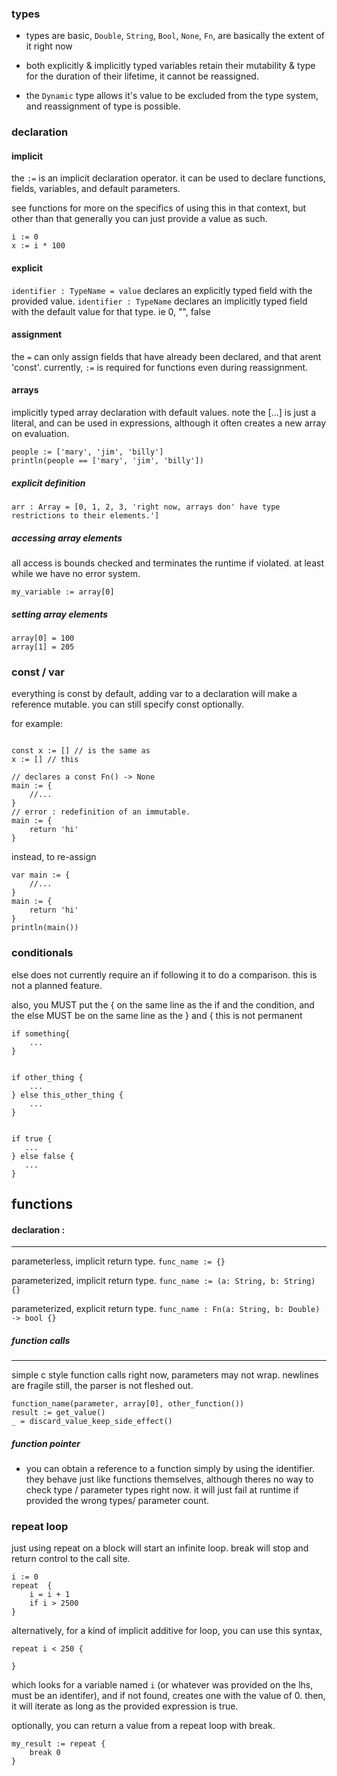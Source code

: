 
### types 
- types are basic, `Double`, `String`, `Bool`, `None`, `Fn`, are basically the extent of it right now

- both explicitly & implicitly typed variables retain their mutability & type for the duration of their lifetime, it cannot be reassigned.
- the `Dynamic` type allows it's value to be excluded from the type system, and reassignment of type is possible.



### declaration 


#### implicit

the `:=` is an implicit declaration operator.
it can be used to declare functions, fields, variables, and default parameters.

see functions for more on the specifics of using this in that context, but other than that
generally you can just provide a value as such.

```
i := 0
x := i * 100
```


#### explicit
`identifier : TypeName = value` declares an explicitly typed field with the provided value.
`identifier : TypeName` declares an implicitly typed field with the default value for that type. ie 0, "", false


#### assignment 
the `=` can only assign fields that have already been declared, and that arent 'const'.
currently, `:=` is required for functions even during reassignment.

#### arrays

implicitly typed array declaration with default values.
note the [...] is just a literal, and can be used in expressions, although it often creates a new array on evaluation.
```
people := ['mary', 'jim', 'billy']
println(people == ['mary', 'jim', 'billy'])
```

##### explicit definition

```
arr : Array = [0, 1, 2, 3, 'right now, arrays don' have type restrictions to their elements.']
```

##### accessing array elements 
all access is bounds checked and terminates the runtime if violated.
at least while we have no error system.
```
my_variable := array[0]
```
##### setting array elements
```
array[0] = 100
array[1] = 205
```


### const / var 
everything is const by default, adding var to a declaration will make a reference mutable.
you can still specify const optionally.

for example: 
```

const x := [] // is the same as
x := [] // this

// declares a const Fn() -> None
main := {
	//...
}
// error : redefinition of an immutable.
main := { 
	return 'hi'
}
```

instead, to re-assign
```
var main := {
	//...
}
main := {
	return 'hi'
}
println(main())
```

### conditionals
else does not currently require an if following it to do a comparison.
this is not a planned feature.

also, you MUST put the { on the same line as the if and the condition, and the else MUST be on the same line as the } and {
this is not permanent
```
if something{
	...
}


if other_thing {
	...
} else this_other_thing {
	...
}


if true {
   ... 
} else false {
   ...
}
```

## functions
#### declaration : 
---
parameterless, implicit return type.
`func_name := {}`

parameterized, implicit return type.
`func_name := (a: String, b: String) {}`  

parameterized, explicit return type.
`func_name : Fn(a: String, b: Double) -> bool {}`


##### function calls
--- 
simple c style function calls
right now, parameters may not wrap. newlines are fragile still, the parser is not fleshed out.
```
function_name(parameter, array[0], other_function())
result := get_value()
_ = discard_value_keep_side_effect()
```

##### function pointer
- you can obtain a reference to a function simply by using the identifier.
they behave just like functions themselves, although theres no way to check type / parameter types right now.
it will just fail at runtime if provided the wrong types/ parameter count.


### repeat loop 


just using repeat on a block will start an infinite loop.
break will stop and return control to the call site.
``` 
i := 0
repeat  {
	i = i + 1
	if i > 2500
}
```

alternatively, for a kind of implicit additive for loop, you can use this syntax, 

```
repeat i < 250 {

}
```

which looks for a variable named `i` (or whatever was provided on the lhs, must be an identifer), and if not found, creates one with the value of 0.
then, it will iterate as long as the provided expression is true.

optionally, you can return a value from a repeat loop with break.

```
my_result := repeat {
	break 0
}
```
